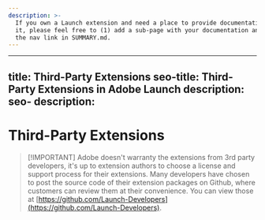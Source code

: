 ```yaml
---
description: >-
  If you own a Launch extension and need a place to provide documentation for
  it, please feel free to (1) add a sub-page with your documentation and (2) add
  the nav link in SUMMARY.md.
---
```


---
title: Third-Party Extensions
seo-title: Third-Party Extensions in Adobe Launch
description: 
seo- description: 
---

# Third-Party Extensions

>[!IMPORTANT]  Adobe doesn't warranty the extensions from 3rd party developers, it's up to extension authors to choose a license and support process for their extensions. Many developers have chosen to post the source code of their extension packages on Github, where customers can review them at their convenience. You can view those at [https://github.com/Launch-Developers](https://github.com/Launch-Developers).

